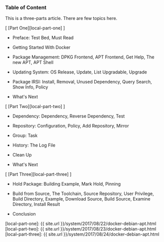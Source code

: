 ### Table of Content

This is a three-parts article.
There are few topics here.

[ [Part One][local-part-one] ]

*	Preface: Test Bed, Must Read

*	Getting Started With Docker

*	Package Management: DPKG Frontend, APT Frontend, Get Help, The new APT, APT Shell

*	Updating System: OS Release, Update, List Upgradable, Upgrade

*	Package IRSI: Install, Removal, Unused Dependency, Query Search, Show Info, Policy

*	What's Next

[ [Part Two][local-part-two] ]

*	Dependency: Dependency, Reverse Dependency, Test

*	Repository: Configuration, Policy, Add Repository, Mirror

*	Group: Task

*	History: The Log File

*	Clean Up

*	What's Next

[ [Part Three][local-part-three] ]

*	Hold Package: Building Example, Mark Hold, Pinning

*	Build from Source, The Toolchain, Source Repository, User Privilege, Build Directory, Example, Download Source, Build Source, Examine Directory, Install Result

*	Conclusion

[//]: <> ( -- -- -- links below -- -- -- )

[local-part-one]:   {{ site.url }}/system/2017/08/22/docker-debian-apt.html
[local-part-two]:   {{ site.url }}/system/2017/08/23/docker-debian-apt.html
[local-part-three]: {{ site.url }}/system/2017/08/24/docker-debian-apt.html

